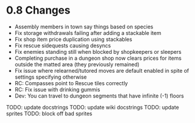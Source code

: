 # 0.8 Changes #

* Assembly members in town say things based on species
* Fix storage withdrawals failing after adding a stackable item
* Fix shop item price duplication using stackables
* Fix rescue sidequests causing desyncs
* Fix enemies standing still when blocked by shopkeepers or sleepers
* Completing purchase in a dungeon shop now clears prices for items outside the matted area (they previously remained)
* Fix issue where relearned/tutored moves are default enabled in spite of settings specifying otherwise
* RC: Compasses point to Rescue tiles correctly
* RC: Fix issue with drinking gummis
* Dev: You can travel to dungeon segments that have infinite (-1) floors

TODO: update docstrings
TODO: update wiki docstrings
TODO: update sprites
TODO: block off bad sprites